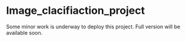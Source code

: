 # Image_clacifiaction_project


Some minor work is underway to deploy this project. Full version will be available soon.
